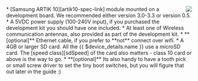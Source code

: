 <img style="float: right;padding-left: 10px;" src="/img/artik10/artik10.png">
* [Samsung ARTIK 10][artik10-spec-link] module mounted on a development board. We recommended either version 3.0-3.3 or version 0.5.
* A 5VDC power supply (100-240V input), if you purchased the development kit you should have one included.
* At least one of Wireless communication antennas, also provided as part of the development kit.
* **[optional]** Ethernet cable, if you prefer to **not** connect over wifi.
* A 4GB or larger SD card. All the {{ $device_details.name }} use a microSD card. The [speed class][sdSpeed] of the card also matters - class 10 card or above is the way to go.
* **[optional]** Its also handy to have a tooth pick or small screw driver to set the tiny boot switches, but you will figure that out later in the guide :)

[artik10-spec-link]:https://www.artik.io/hardware/artik-10
[sdSpeed]:https://en.wikipedia.org/wiki/Secure_Digital#Speed_class_rating
